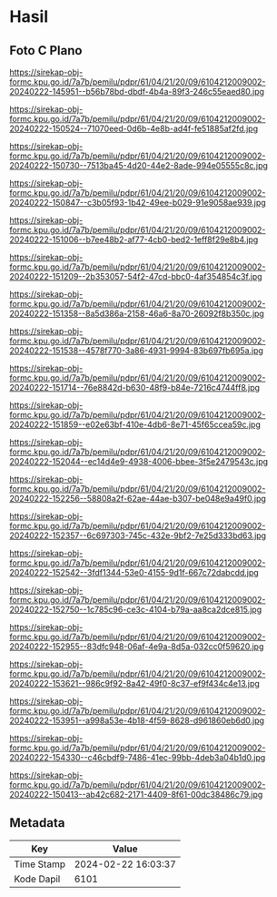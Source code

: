 # Hasil

## Foto C Plano

https://sirekap-obj-formc.kpu.go.id/7a7b/pemilu/pdpr/61/04/21/20/09/6104212009002-20240222-145951--b56b78bd-dbdf-4b4a-89f3-246c55eaed80.jpg

https://sirekap-obj-formc.kpu.go.id/7a7b/pemilu/pdpr/61/04/21/20/09/6104212009002-20240222-150524--71070eed-0d6b-4e8b-ad4f-fe51885af2fd.jpg

https://sirekap-obj-formc.kpu.go.id/7a7b/pemilu/pdpr/61/04/21/20/09/6104212009002-20240222-150730--7513ba45-4d20-44e2-8ade-994e05555c8c.jpg

https://sirekap-obj-formc.kpu.go.id/7a7b/pemilu/pdpr/61/04/21/20/09/6104212009002-20240222-150847--c3b05f93-1b42-49ee-b029-91e9058ae939.jpg

https://sirekap-obj-formc.kpu.go.id/7a7b/pemilu/pdpr/61/04/21/20/09/6104212009002-20240222-151006--b7ee48b2-af77-4cb0-bed2-1eff8f29e8b4.jpg

https://sirekap-obj-formc.kpu.go.id/7a7b/pemilu/pdpr/61/04/21/20/09/6104212009002-20240222-151209--2b353057-54f2-47cd-bbc0-4af354854c3f.jpg

https://sirekap-obj-formc.kpu.go.id/7a7b/pemilu/pdpr/61/04/21/20/09/6104212009002-20240222-151358--8a5d386a-2158-46a6-8a70-26092f8b350c.jpg

https://sirekap-obj-formc.kpu.go.id/7a7b/pemilu/pdpr/61/04/21/20/09/6104212009002-20240222-151538--4578f770-3a86-4931-9994-83b697fb695a.jpg

https://sirekap-obj-formc.kpu.go.id/7a7b/pemilu/pdpr/61/04/21/20/09/6104212009002-20240222-151714--76e8842d-b630-48f9-b84e-7216c4744ff8.jpg

https://sirekap-obj-formc.kpu.go.id/7a7b/pemilu/pdpr/61/04/21/20/09/6104212009002-20240222-151859--e02e63bf-410e-4db6-8e71-45f65ccea59c.jpg

https://sirekap-obj-formc.kpu.go.id/7a7b/pemilu/pdpr/61/04/21/20/09/6104212009002-20240222-152044--ec14d4e9-4938-4006-bbee-3f5e2479543c.jpg

https://sirekap-obj-formc.kpu.go.id/7a7b/pemilu/pdpr/61/04/21/20/09/6104212009002-20240222-152256--58808a2f-62ae-44ae-b307-be048e9a49f0.jpg

https://sirekap-obj-formc.kpu.go.id/7a7b/pemilu/pdpr/61/04/21/20/09/6104212009002-20240222-152357--6c697303-745c-432e-9bf2-7e25d333bd63.jpg

https://sirekap-obj-formc.kpu.go.id/7a7b/pemilu/pdpr/61/04/21/20/09/6104212009002-20240222-152542--3fdf1344-53e0-4155-9d1f-667c72dabcdd.jpg

https://sirekap-obj-formc.kpu.go.id/7a7b/pemilu/pdpr/61/04/21/20/09/6104212009002-20240222-152750--1c785c96-ce3c-4104-b79a-aa8ca2dce815.jpg

https://sirekap-obj-formc.kpu.go.id/7a7b/pemilu/pdpr/61/04/21/20/09/6104212009002-20240222-152955--83dfc948-06af-4e9a-8d5a-032cc0f59620.jpg

https://sirekap-obj-formc.kpu.go.id/7a7b/pemilu/pdpr/61/04/21/20/09/6104212009002-20240222-153621--986c9f92-8a42-49f0-8c37-ef9f434c4e13.jpg

https://sirekap-obj-formc.kpu.go.id/7a7b/pemilu/pdpr/61/04/21/20/09/6104212009002-20240222-153951--a998a53e-4b18-4f59-8628-d961860eb6d0.jpg

https://sirekap-obj-formc.kpu.go.id/7a7b/pemilu/pdpr/61/04/21/20/09/6104212009002-20240222-154330--c46cbdf9-7486-41ec-99bb-4deb3a04b1d0.jpg

https://sirekap-obj-formc.kpu.go.id/7a7b/pemilu/pdpr/61/04/21/20/09/6104212009002-20240222-150413--ab42c682-2171-4409-8f61-00dc38486c79.jpg


## Metadata

| Key        | Value               |
| ---------- | ------------------- |
| Time Stamp | 2024-02-22 16:03:37 |
| Kode Dapil | 6101                |



